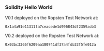 ### Solidity Hello World

V0.1 deployed on the Ropsten Test Network at:
```
0x1a4a91e11311fa7ceacede1d996843df2359adb3
```
V0.2 deployed on the Ropsten Test Network at:
```
0x03bc3365f6209aa180741df37a4fdb32f5fe012a
```

